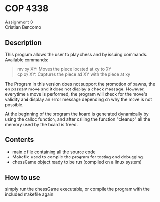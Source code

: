 # COP 4338           
Assignment 3         
Cristian Bencomo                       
## Description 
This program allows the user to play chess and by issuing commands.            
Available commands:
> mv xy XY: Moves the piece located at xy to XY           
> cp xy XY: Captures the piece ad XY with the piece at xy 

The Program in this version does not support the promotion of pawns, 
the en passant move and it does not display a check message. However, everytime a move is performed, 
the program will check for the move's validity and display an error message depending on why the move 
is not possible.    

At the beginning of the program the board is generated dynamically by using the calloc function, and after calling the function "cleanup" all the memory used by the board is freed. 

## Contents
* main.c file containing all the source code 
* Makefile used to compile the program for testing and debugging
* chessGame object ready to be run (compiled on a linux system)

## How to use 
simply run the chessGame executable, or compile the program with the included makefile again